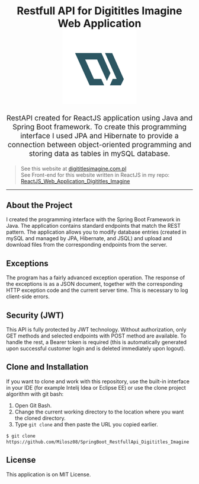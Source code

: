 <h1 align="center">
  Restfull API for Digititles Imagine Web Application
  <br>
  <img src="https://raw.githubusercontent.com/Milosz08/ReactJS_Web_Application_Digititles_Imagine/master/img/main-logo.png" width="200">
  <br>
</h1>
<p align="center" style="font-size: 1.2rem;">
RestAPI created for ReactJS application using Java and Spring Boot framework. To create this programming interface I used JPA and Hibernate to provide a connection between object-oriented programming and storing data as tables in mySQL database.
</p>

> See this website at [digititlesimagine.com.pl](https://digititlesimagine.com.pl/) <br>
> See Front-end for this website written in ReactJS in my repo: [ReactJS_Web_Application_Digititles_Imagine](https://github.com/Milosz08/ReactJS_Web_Application_Digititles_Imagine)

<hr/>

## About the Project
I created the programming interface with the Spring Boot Framework in Java. The application contains standard endpoints that match the REST pattern. The application allows you to modify database entries (created in mySQL and managed by JPA, Hibernate, and JSQL) and upload and download files from the corresponding endpoints from the server.

## Exceptions
The program has a fairly advanced exception operation. The response of the exceptions is as a JSON document, together with the corresponding HTTP exception code and the current server time. This is necessary to log client-side errors.

## Security (JWT)
This API is fully protected by JWT technology. Without authorization, only GET methods and selected endpoints with POST method are available. To handle the rest, a Bearer token is required (this is automatically generated upon successful customer login and is deleted immediately upon logout).

## Clone and Installation
If you want to clone and work with this repository, use the built-in interface in your IDE (for example Intelij Idea or Eclipse EE) or use the clone project algorithm with git bash:<br>
1. Open Git Bash.
2. Change the current working directory to the location where you want the cloned directory.
3. Type `git clone` and then paste the URL you copied earlier.
  
```
$ git clone https://github.com/Milosz08/SpringBoot_RestfullApi_Digititles_Imagine
```

## License
This application is on MIT License.
